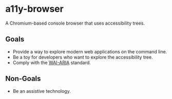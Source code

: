 # a11y-browser

A Chromium-based console browser that uses accessibility trees.

## Goals

- Provide a way to explore modern web applications on the command line.
- Be a toy for developers who want to explore the accessibility tree.
- Comply with the [WAI-ARIA](https://www.w3.org/TR/wai-aria/) standard.

## Non-Goals

- Be an assistive technology.